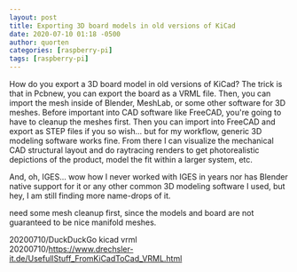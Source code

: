```yaml
---
layout: post
title: Exporting 3D board models in old versions of KiCad
date: 2020-07-10 01:18 -0500
author: quorten
categories: [raspberry-pi]
tags: [raspberry-pi]
---
```


How do you export a 3D board model in old versions of KiCad?  The
trick is that in Pcbnew, you can export the board as a VRML file.
Then, you can import the mesh inside of Blender, MeshLab, or some
other software for 3D meshes.  Before important into CAD software like
FreeCAD, you're going to have to cleanup the meshes first.  Then you
can import into FreeCAD and export as STEP files if you so wish...
but for my workflow, generic 3D modeling software works fine.  From
there I can visualize the mechanical CAD structural layout and do
raytracing renders to get photorealistic depictions of the product,
model the fit within a larger system, etc.

And, oh, IGES... wow how I never worked with IGES in years nor has
Blender native support for it or any other common 3D modeling software
I used, but hey, I am still finding more name-drops of it.

need some mesh cleanup first, since the models and board are not
guaranteed to be nice manifold meshes.

20200710/DuckDuckGo kicad vrml  
20200710/https://www.drechsler-it.de/UsefullStuff_FromKiCadToCad_VRML.html
